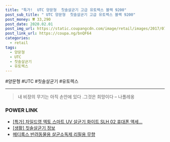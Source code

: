 ```yaml
--- 
title: "특가!  UTC 양문형  칫솔살균기 고급 유토렉스 블랙 9200" 
post_sub_title: " UTC 양문형  칫솔살균기 고급 유토렉스 블랙 9200" 
post_money: ₩ 33,290 
post_date: 2020.02.01 
post_img_url: https://static.coupangcdn.com/image/retail/images/2017/07/07/11/5/88c4e880-cc67-4e68-997b-6878caeca80e.jpg 
post_link_url: https://coupa.ng/bnQF64 
categories: 
  - retail 
tags: 
  - 양문형 
  - UTC 
  - 칫솔살균기 
  - 유토렉스 
--- 
```

  #양문형 #UTC #칫솔살균기 #유토렉스 
<hr> 

> 내 비장의 무기는 아직 손안에 있다 .그것은 희망이다 – 나폴레옹 


### POWER LINK

* <a href="https://blog.naver.com/santokki14/221792819105" target="_blank">[특가] 차일드영 엑토 스마트 UV 살균기 화이트 SLH 02 휴대폰 액세...</a>
* <a href="https://blog.naver.com/sakai111/221762328136" target="_blank"> [생활] 칫솔살균기 정보 </a>
* <a href="https://blog.naver.com/fasyy4321/221792456520" target="_blank">메디록스 반려동물용 살균소독제 리필용 무향</a>
